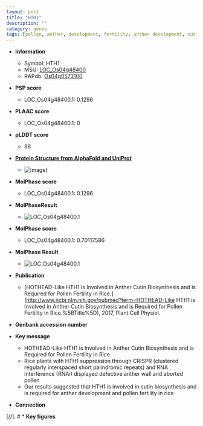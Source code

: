 ```yaml
---
layout: post
title: "HTH1"
description: ""
category: genes
tags: [pollen, anther, development, fertility, anther development, cutin]
---
```


* **Information**  
    + Symbol: HTH1  
    + MSU: [LOC_Os04g48400](http://rice.plantbiology.msu.edu/cgi-bin/ORF_infopage.cgi?orf=LOC_Os04g48400)  
    + RAPdb: [Os04g0573100](http://rapdb.dna.affrc.go.jp/viewer/gbrowse_details/irgsp1?name=Os04g0573100)  

* **PSP score**  
    + LOC_Os04g48400.1: 0.1296 

* **PLAAC score**  
    + LOC_Os04g48400.1: 0 

* **pLDDT score**
    + 88

* **[Protein Structure from AlphaFold and UniProt](https://www.uniprot.org/uniprotkb/Q7XTZ0/entry#structure)**
    + ![image](https://ricepsp.github.io/images/Q7/AF-Q7XTZ0-F1.png))

* **MolPhase score**
    + LOC_Os04g48400.1: 0.1296

* **MolPhaseResult**
    + ![LOC_Os04g48400.1](https://ricepsp.github.io/pictures/LOC_Os04g/LOC_Os04g48400.1.png)

* **MolPhase score**
    + LOC_Os04g48400.1: 0.70117586

* **MolPhase Result**
    + ![LOC_Os04g48400.1](https://304243504.github.io/Pictures/LOC_Os04g/LOC_Os04g48400.1.png)

* **Publication**  
    + [HOTHEAD-Like HTH1 is Involved in Anther Cutin Biosynthesis and is Required for Pollen Fertility in Rice.](http://www.ncbi.nlm.nih.gov/pubmed?term=HOTHEAD-Like HTH1 is Involved in Anther Cutin Biosynthesis and is Required for Pollen Fertility in Rice.%5BTitle%5D), 2017, Plant Cell Physiol.

* **Genbank accession number**  

* **Key message**  
    + HOTHEAD-Like HTH1 is Involved in Anther Cutin Biosynthesis and is Required for Pollen Fertility in Rice.
    + Rice plants with HTH1 suppression through CRISPR (clustered regularly interspaced short palindromic repeats) and RNA interference (RNAi) displayed defective anther wall and aborted pollen
    + Our results suggested that HTH1 is involved in cutin biosynthesis and is required for anther development and pollen fertility in rice

* **Connection**  

[//]: # * **Key figures**  


